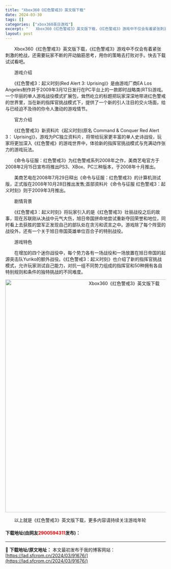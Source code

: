 ```yaml
---
title: "Xbox360《红色警戒3》英文版下载"
date: 2024-03-30
tags: []
categories: ["xbox360英日游戏"]
excerpt: "　　Xbox360《红色警戒3》英文版下载，《红色警戒3》游戏中不仅会有着紧张刺激的枪战，还需要玩家不断的开动脑筋思考，用你的策略去打败对手。快去下载试试看吧。 　　游戏介绍 　　《红色警戒3：起义时刻(Red Alert 3: Uprising)》是由游戏厂商EA Los Angeles制作并于2&hellip;"
layout: post
---
```


 <p>　　Xbox360《红色警戒3》英文版下载，《红色警戒3》游戏中不仅会有着紧张刺激的枪战，还需要玩家不断的开动脑筋思考，用你的策略去打败对手。快去下载试试看吧。</p> <p>　　游戏介绍</p> <p>　　《红色警戒3：起义时刻(Red Alert 3: Uprising)》是由游戏厂商EA Los Angeles制作并于2009年3月12日发行在PC平台上的一款即时战略类(RTS)游戏。一个华丽的单人游戏战役模式扩展包，耸然屹立的标题把玩家深深地带进红色警戒的世界里，当在新的指挥官挑战模式下，提供了一个新的引人注目的交火场面，给与已经迫不及待的你令人激动的游戏情节。</p> <p>　　官方介绍</p> <p>　　《红色警戒3》新资料片《起义时刻(原名 Command &amp; Conquer Red Alert 3： Uprising)》，游戏为PC独立资料片，将带给玩家更丰富的单人史诗战役，玩家将更加深入《红色警戒》的游戏世界中，体验新的指挥官挑战模式与充满动作张力的游戏玩法。</p> <p>　　《命令与征服：红色警戒3》为红色警戒系列2008年之作，美商艺电官方于2008年2月15日宣布将推出PS3、XBox、PC三种版本，于2008年十月推出。</p> <p>　　美商艺电在2008年7月29日释出《命令与征服：红色警戒3》的计算机测试版，正式版在2008年10月28日推出发售;首部资料片《命令与征服 红色警戒3：起义时刻》则于2009年3月推出。</p> <p>　　剧情背景</p> <p>　　《红色警戒3：起义时刻》将玩家引入的是《红色警戒3》壮丽战役之后的故事，现在苏联刚从决战中元气大伤，旭日帝国拼命地尝试重新夺回荣誉和地位，同时看上去获胜的盟军正发现自己的部队处在贪污和谎言之中。游戏除了每个阵营的战役外，还有一个关于旭日帝国英雄单位百合子的特别战役。</p> <p>　　游戏特色</p> <p>　　在增加的四个迷你战役中，每个势力各有一场战役和一场放置在旭日帝国的起源突击队Yuriko的额外战役。《红色警戒3：起义时刻》也介绍了新的指挥官挑战模式，允许玩家测试自己能力，对抗一组不同势力组成的指挥官和50种拥有各自特别规则和条件的独特挑战的不同难度。</p> <p align="center"><img align="" border="0" src="https://lad.sfcrom.cn/wp-content/uploads/2024/03/20240330_6607d3866f56e.jpg" width="731" alt="Xbox360《红色警戒3》英文版下载" /></p> <p>　　以上就是《红色警戒3》英文版下载，更多内容请持续关注游戏年轮</p> <p><h4>下载地址(由网友<font color="red">2900594311</font>发布)：</h4></p> 

---
📖 **下载地址/原文地址：** 本文最初发布于我的博客网站：[https://lad.sfcrom.cn/2024/03/91676/](https://lad.sfcrom.cn/2024/03/91676/)
